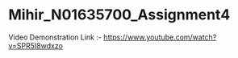 # Mihir_N01635700_Assignment4
Video Demonstration Link :- https://www.youtube.com/watch?v=SPR5I8wdxzo
